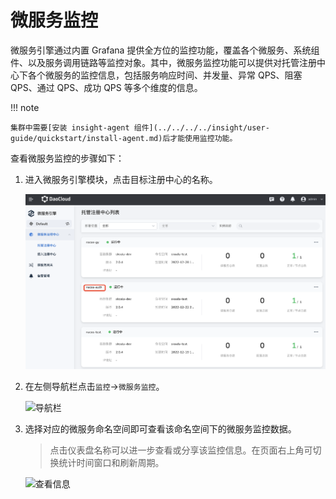 # 微服务监控

微服务引擎通过内置 Grafana 提供全方位的监控功能，覆盖各个微服务、系统组件、以及服务调用链路等监控对象。其中，微服务监控功能可以提供对托管注册中心下各个微服务的监控信息，包括服务响应时间、并发量、异常 QPS、阻塞 QPS、通过 QPS、成功 QPS 等多个维度的信息。

!!! note

    集群中需要[安装 insight-agent 组件](../../../../insight/user-guide/quickstart/install-agent.md)后才能使用监控功能。

查看微服务监控的步骤如下：

1. 进入微服务引擎模块，点击目标注册中心的名称。

    ![点击名称](imgs/monitor01.png)

2. 在左侧导航栏点击`监控`->`微服务监控`。

    ![导航栏](https://community-github.cn-sh2.ufileos.com/daocloud-docs-images/docs/skoala/registry/managed/monitor/imgs/monitor04.png)

3. 选择对应的微服务命名空间即可查看该命名空间下的微服务监控数据。

    > 点击仪表盘名称可以进一步查看或分享该监控信息。在页面右上角可切换统计时间窗口和刷新周期。

    ![查看信息](https://community-github.cn-sh2.ufileos.com/daocloud-docs-images/docs/skoala/registry/managed/monitor/imgs/monitor05.png)